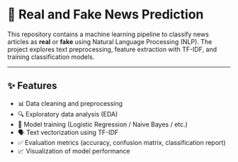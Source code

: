 # 📰 Real and Fake News Prediction

This repository contains a machine learning pipeline to classify news articles as **real** or **fake** using Natural Language Processing (NLP). The project explores text preprocessing, feature extraction with TF-IDF, and training classification models.

---

## ✨ Features

- 📊 Data cleaning and preprocessing
- 🔍 Exploratory data analysis (EDA)
- 🧠 Model training (Logistic Regression / Naive Bayes / etc.)
- 🗣 Text vectorization using TF-IDF
- ✅ Evaluation metrics (accuracy, confusion matrix, classification report)
- 📈 Visualization of model performance


